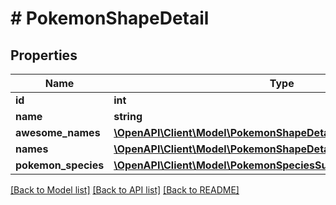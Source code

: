 # # PokemonShapeDetail

## Properties

Name | Type | Description | Notes
------------ | ------------- | ------------- | -------------
**id** | **int** |  | [readonly]
**name** | **string** |  |
**awesome_names** | [**\OpenAPI\Client\Model\PokemonShapeDetailAwesomeNamesInner[]**](PokemonShapeDetailAwesomeNamesInner.md) |  |
**names** | [**\OpenAPI\Client\Model\PokemonShapeDetailNamesInner[]**](PokemonShapeDetailNamesInner.md) |  |
**pokemon_species** | [**\OpenAPI\Client\Model\PokemonSpeciesSummary[]**](PokemonSpeciesSummary.md) |  |

[[Back to Model list]](../../README.md#models) [[Back to API list]](../../README.md#endpoints) [[Back to README]](../../README.md)
